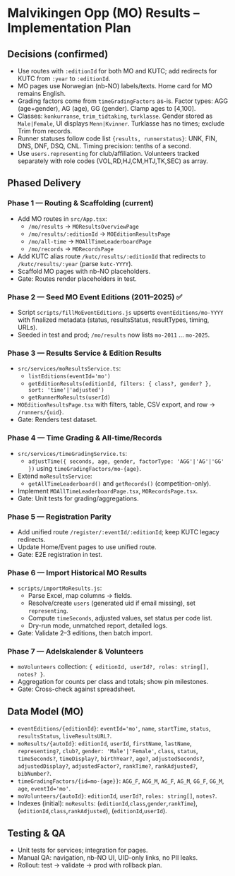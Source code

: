 # Malvikingen Opp (MO) Results – Implementation Plan

## Decisions (confirmed)
- Use routes with `:editionId` for both MO and KUTC; add redirects for KUTC from `:year` to `:editionId`.
- MO pages use Norwegian (nb-NO) labels/texts. Home card for MO remains English.
- Grading factors come from `timeGradingFactors` as-is. Factor types: AGG (age+gender), AG (age), GG (gender). Clamp ages to [4,100].
- Classes: `konkurranse`, `trim_tidtaking`, `turklasse`. Gender stored as `Male|Female`, UI displays `Menn|Kvinner`. Turklasse has no times; exclude Trim from records.
- Runner statuses follow code list `{results, runnerstatus}`: UNK, FIN, DNS, DNF, DSQ, CNL. Timing precision: tenths of a second.
- Use `users.representing` for club/affiliation. Volunteers tracked separately with role codes (VOL,RD,HJ,CM,HTJ,TK,SEC) as array.

## Phased Delivery

### Phase 1 — Routing & Scaffolding (current)
- Add MO routes in `src/App.tsx`:
  - `/mo/results` → `MOResultsOverviewPage`
  - `/mo/results/:editionId` → `MOEditionResultsPage`
  - `/mo/all-time` → `MOAllTimeLeaderboardPage`
  - `/mo/records` → `MORecordsPage`
- Add KUTC alias route `/kutc/results/:editionId` that redirects to `/kutc/results/:year` (parse `kutc-YYYY`).
- Scaffold MO pages with nb-NO placeholders.
- Gate: Routes render placeholders in test.

### Phase 2 — Seed MO Event Editions (2011–2025) ✅
- Script `scripts/fillMoEventEditions.js` upserts `eventEditions/mo-YYYY` with finalized metadata (status, resultsStatus, resultTypes, timing, URLs).
- Seeded in test and prod; `/mo/results` now lists `mo-2011` … `mo-2025`.

### Phase 3 — Results Service & Edition Results
- `src/services/moResultsService.ts`:
  - `listEditions(eventId='mo')`
  - `getEditionResults(editionId, filters: { class?, gender? }, sort: 'time'|'adjusted')`
  - `getRunnerMoResults(userId)`
- `MOEditionResultsPage.tsx` with filters, table, CSV export, and row → `/runners/{uid}`.
- Gate: Renders test dataset.

### Phase 4 — Time Grading & All-time/Records
- `src/services/timeGradingService.ts`:
  - `adjustTime({ seconds, age, gender, factorType: 'AGG'|'AG'|'GG' })` using `timeGradingFactors/mo-{age}`.
- Extend `moResultsService`:
  - `getAllTimeLeaderboard()` and `getRecords()` (competition-only).
- Implement `MOAllTimeLeaderboardPage.tsx`, `MORecordsPage.tsx`.
- Gate: Unit tests for grading/aggregations.

### Phase 5 — Registration Parity
- Add unified route `/register/:eventId/:editionId`; keep KUTC legacy redirects.
- Update Home/Event pages to use unified route.
- Gate: E2E registration in test.

### Phase 6 — Import Historical MO Results
- `scripts/importMoResults.js`:
  - Parse Excel, map columns → fields.
  - Resolve/create `users` (generated uid if email missing), set `representing`.
  - Compute `timeSeconds`, adjusted values, set status per code list.
  - Dry-run mode, unmatched report, detailed logs.
- Gate: Validate 2–3 editions, then batch import.

### Phase 7 — Adelskalender & Volunteers
- `moVolunteers` collection: `{ editionId, userId?, roles: string[], notes? }`.
- Aggregation for counts per class and totals; show pin milestones.
- Gate: Cross-check against spreadsheet.

## Data Model (MO)
- `eventEditions/{editionId}`: `eventId='mo'`, `name`, `startTime`, `status`, `resultsStatus`, `liveResultsURL?`.
- `moResults/{autoId}`: `editionId`, `userId`, `firstName`, `lastName`, `representing?`, `club?`, `gender: 'Male'|'Female'`, `class`, `status`, `timeSeconds?`, `timeDisplay?`, `birthYear?`, `age?`, `adjustedSeconds?`, `adjustedDisplay?`, `adjustedFactor?`, `rankTime?`, `rankAdjusted?`, `bibNumber?`.
- `timeGradingFactors/{id=mo-{age}}`: `AGG_F`, `AGG_M`, `AG_F`, `AG_M`, `GG_F`, `GG_M`, `age`, `eventId='mo'`.
- `moVolunteers/{autoId}`: `editionId`, `userId?`, `roles: string[]`, `notes?`.
- Indexes (initial): `moResults`: (`editionId`,`class`,`gender`,`rankTime`), (`editionId`,`class`,`rankAdjusted`), (`editionId`,`userId`).

## Testing & QA
- Unit tests for services; integration for pages.
- Manual QA: navigation, nb-NO UI, UID-only links, no PII leaks.
- Rollout: test → validate → prod with rollback plan.
